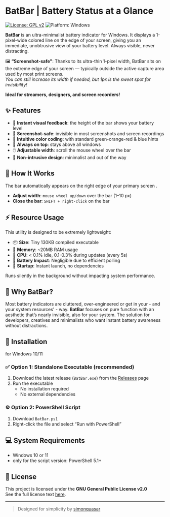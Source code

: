 # BatBar | Battery Status at a Glance

[![License: GPL v2](https://img.shields.io/badge/license-GPL--2.0-blue.svg)](https://www.gnu.org/licenses/old-licenses/gpl-2.0.html)
![Platform: Windows](https://img.shields.io/badge/platform-Windows-blue)

**BatBar** is an ultra-minimalist battery indicator for Windows. 
It displays a 1-pixel-wide colored line on the edge of your screen, giving you an immediate, unobtrusive view of your battery level. 
Always visible, never distracting.

🖼️ **“Screenshot-safe"**: Thanks to its ultra-thin 1-pixel width, BatBar sits on the extreme edge of your screen — typically outside the active capture area used by most print screens.  
_You can still increase its width if needed, but 1px is the sweet spot for invisibility!_

**Ideal for streamers, designers, and screen recorders!**


## ✨ Features

- 🔋 **Instant visual feedback**: the height of the bar shows your battery level
- 📸 **Screenshot-safe**: invisible in most screenshots and screen recordings
- 🚦 **Intuitive color coding**: with standard green-orange-red & blue hints
- 📌 **Always on top**: stays above all windows
- 🖱️ **Adjustable width**: scroll the mouse wheel over the bar
- 🫥 **Non-intrusive design**: minimalist and out of the way

## 🚀 How It Works

The bar automatically appears on the right edge of your primary screen .

- **Adjust width**: `mouse wheel up/down` over the bar (1–10 px)
- **Close the bar**: `SHIFT + right-click` on the bar

## ⚡ Resource Usage

This utility is designed to be extremely lightweight:

- 📦 **Size**: Tiny 130KB compiled executable
- 💾 **Memory**: ~20MB RAM usage
- 🔄 **CPU**: < 0.1% idle, 0.1-0.3% during updates (every 5s)
- 🔋 **Battery Impact**: Negligible due to efficient polling
- 🚀 **Startup**: Instant launch, no dependencies

Runs silently in the background without impacting system performance.

## 🧠 Why BatBar?

Most battery indicators are cluttered, over-engineered or get in your - and your system resources' - way. 
**BatBar** focuses on pure function with an aesthetic that’s nearly invisible, also for your system. The solution for developers, creatives and minimalists who want instant battery awareness without distractions.


## 🔧 Installation

for Windows 10/11

### ✅ Option 1: Standalone Executable (recommended)
1. Download the latest release (`BatBar.exe`) from the [Releases](https://github.com/simonquasar/batbar/releases) page
2. Run the executable
   - No installation required
   - No external dependencies

### ⚙️ Option 2: PowerShell Script
1. Download `BatBar.ps1`
2. Right-click the file and select “Run with PowerShell”


## 💻 System Requirements

- Windows 10 or 11
- only for the script version: PowerShell 5.1+ 


## 📜 License

This project is licensed under the **GNU General Public License v2.0**  
See the full license text [here](https://www.gnu.org/licenses/old-licenses/gpl-2.0.html).

---

> Designed for simplicity by [simonquasar](https://www.simonquasar.net)
